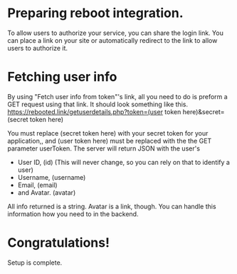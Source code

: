 # Preparing reboot integration.
To allow users to authorize your service, you can share the login link. You can place a link on your site or automatically redirect to the link to allow users to authorize it.

# Fetching user info
By using "Fetch user info from token"'s link, all you need to do is preform a GET request using that link. It should look something like this.
https://rebooted.link/getuserdetails.php?token=(user token here)&secret=(secret token here)

You must replace (secret token here) with your secret token for your application,, and (user token here) must be replaced with the the GET parameter userToken.
The server will return JSON with the user's 

- User ID, (id) (This will never change, so you can rely on that to identify a user)
- Username, (username)
- Email, (email)
- and Avatar. (avatar)

All info returned is a string. Avatar is a link, though.
You can handle this information how you need to in the backend.

# Congratulations!
Setup is complete.
